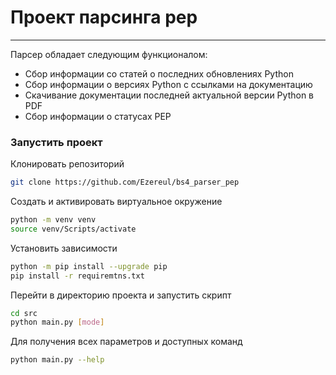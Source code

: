 # Проект парсинга pep

***

Парсер обладает следующим функционалом:
- Сбор информации со статей о последних обновлениях Python
- Сбор информации о версиях Python с ссылками на документацию
- Скачивание документации последней актуальной версии Python в PDF
- Сбор информации о статусах PEP

### Запустить проект

Клонировать репозиторий 

```bash
git clone https://github.com/Ezereul/bs4_parser_pep
```
Создать и активировать виртуальное окружение
```bash
python -m venv venv
source venv/Scripts/activate
```
Установить зависимости
```bash
python -m pip install --upgrade pip
pip install -r requiremtns.txt
```
Перейти в директорию проекта и запустить скрипт
```bash
cd src
python main.py [mode]
```
Для получения всех параметров и доступных команд
```bash
python main.py --help
```